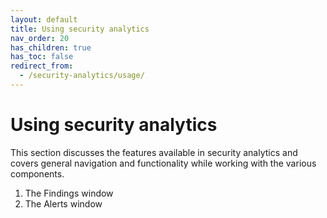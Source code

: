 ```yaml
---
layout: default
title: Using security analytics
nav_order: 20
has_children: true
has_toc: false
redirect_from:
  - /security-analytics/usage/
---
```


# Using security analytics

This section discusses the features available in security analytics and covers general navigation and functionality while working with the various components.

1. The Findings window
1. The Alerts window


